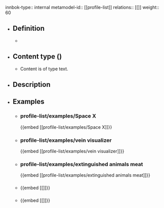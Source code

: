 innbok-type:: internal
metamodel-id:: [[profile-list]]
relations:: [[]]
weight:: 60

- ## Definition
  - 
- ## Content type ()
  - Content is of type text.
  
- ## Description
- ## Examples
  - ### profile-list/examples/Space X
    {{embed [[profile-list/examples/Space X]]}}
  - ### profile-list/examples/vein visualizer
    {{embed [[profile-list/examples/vein visualizer]]}}
  - ### profile-list/examples/extinguished animals meat
    {{embed [[profile-list/examples/extinguished animals meat]]}}
  - ### 
    {{embed [[]]}}
  - ### 
    {{embed [[]]}}
  

